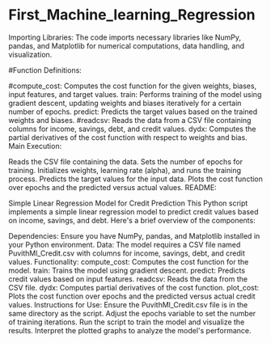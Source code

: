 # First_Machine_learning_Regression
Importing Libraries: The code imports necessary libraries like NumPy, pandas, and Matplotlib for numerical computations, data handling, and visualization.

#Function Definitions:

#compute_cost: 
Computes the cost function for the given weights, biases, input features, and target values.
train: Performs training of the model using gradient descent, updating weights and biases iteratively for a certain number of epochs.
predict: Predicts the target values based on the trained weights and biases.
#readcsv:
Reads the data from a CSV file containing columns for income, savings, debt, and credit values.
dydx: Computes the partial derivatives of the cost function with respect to weights and bias.
Main Execution:

Reads the CSV file containing the data.
Sets the number of epochs for training.
Initializes weights, learning rate (alpha), and runs the training process.
Predicts the target values for the input data.
Plots the cost function over epochs and the predicted versus actual values.
README:

Simple Linear Regression Model for Credit Prediction
This Python script implements a simple linear regression model to predict credit values based on income, savings, and debt. Here's a brief overview of the components:

Dependencies: Ensure you have NumPy, pandas, and Matplotlib installed in your Python environment.
Data: The model requires a CSV file named PuvithMl_Credit.csv with columns for income, savings, debt, and credit values.
Functionality:
compute_cost: Computes the cost function for the model.
train: Trains the model using gradient descent.
predict: Predicts credit values based on input features.
readcsv: Reads the data from the CSV file.
dydx: Computes partial derivatives of the cost function.
plot_cost: Plots the cost function over epochs and the predicted versus actual credit values.
Instructions for Use:
Ensure the PuvithMl_Credit.csv file is in the same directory as the script.
Adjust the epochs variable to set the number of training iterations.
Run the script to train the model and visualize the results.
Interpret the plotted graphs to analyze the model's performance.